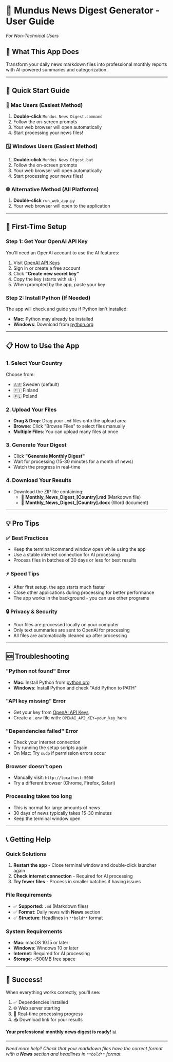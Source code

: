 # 📱 Mundus News Digest Generator - User Guide
*For Non-Technical Users*

## 🎯 What This App Does
Transform your daily news markdown files into professional monthly reports with AI-powered summaries and categorization.

---

## 🚀 Quick Start Guide

### 🍎 **Mac Users** (Easiest Method)
1. **Double-click** `Mundus News Digest.command`
2. Follow the on-screen prompts
3. Your web browser will open automatically
4. Start processing your news files!

### 🪟 **Windows Users** (Easiest Method)  
1. **Double-click** `Mundus News Digest.bat`
2. Follow the on-screen prompts
3. Your web browser will open automatically
4. Start processing your news files!

### 🌐 **Alternative Method** (All Platforms)
1. **Double-click** `run_web_app.py`
2. Your web browser will open to the application

---

## 🔑 First-Time Setup

### Step 1: Get Your OpenAI API Key
You'll need an OpenAI account to use the AI features:

1. Visit [OpenAI API Keys](https://platform.openai.com/api-keys)
2. Sign in or create a free account
3. Click **"Create new secret key"**
4. Copy the key (starts with `sk-`)
5. When prompted by the app, paste your key

### Step 2: Install Python (If Needed)
The app will check and guide you if Python isn't installed:
- **Mac**: Python may already be installed
- **Windows**: Download from [python.org](https://python.org/downloads/)

---

## 📋 How to Use the App

### 1. **Select Your Country**
Choose from:
- 🇸🇪 Sweden (default)
- 🇫🇮 Finland  
- 🇵🇱 Poland

### 2. **Upload Your Files**
- **Drag & Drop**: Drag your `.md` files onto the upload area
- **Browse**: Click "Browse Files" to select files manually
- **Multiple Files**: You can upload many files at once

### 3. **Generate Your Digest**
- Click **"Generate Monthly Digest"**
- Wait for processing (15-30 minutes for a month of news)
- Watch the progress in real-time

### 4. **Download Your Results**
- Download the ZIP file containing:
  - 📄 **Monthly_News_Digest_[Country].md** (Markdown file)
  - 📄 **Monthly_News_Digest_[Country].docx** (Word document)

---

## 💡 Pro Tips

### ✅ **Best Practices**
- Keep the terminal/command window open while using the app
- Use a stable internet connection for AI processing
- Process files in batches of 30 days or less for best results

### ⚡ **Speed Tips**
- After first setup, the app starts much faster
- Close other applications during processing for better performance
- The app works in the background - you can use other programs

### 🔒 **Privacy & Security**
- Your files are processed locally on your computer
- Only text summaries are sent to OpenAI for processing
- All files are automatically cleaned up after processing

---

## 🆘 Troubleshooting

### **"Python not found" Error**
- **Mac**: Install Python from [python.org](https://python.org/downloads/)
- **Windows**: Install Python and check "Add Python to PATH"

### **"API key missing" Error**
- Get your key from [OpenAI API Keys](https://platform.openai.com/api-keys)
- Create a `.env` file with: `OPENAI_API_KEY=your_key_here`

### **"Dependencies failed" Error**
- Check your internet connection
- Try running the setup scripts again
- On Mac: Try `sudo` if permission errors occur

### **Browser doesn't open**
- Manually visit: `http://localhost:5000`
- Try a different browser (Chrome, Firefox, Safari)

### **Processing takes too long**
- This is normal for large amounts of news
- 30 days of news typically takes 15-30 minutes
- Keep the terminal window open

---

## 📞 Getting Help

### **Quick Solutions**
1. **Restart the app** - Close terminal window and double-click launcher again
2. **Check internet connection** - Required for AI processing
3. **Try fewer files** - Process in smaller batches if having issues

### **File Requirements**
- ✅ **Supported**: `.md` (Markdown files)
- ✅ **Format**: Daily news with **News** section
- ✅ **Structure**: Headlines in `**bold**` format

### **System Requirements**
- **Mac**: macOS 10.15 or later
- **Windows**: Windows 10 or later
- **Internet**: Required for AI processing
- **Storage**: ~500MB free space

---

## 🎉 Success!

When everything works correctly, you'll see:
1. ✅ Dependencies installed
2. 🌐 Web server starting
3. 🔄 Real-time processing progress
4. 📥 Download link for your results

**Your professional monthly news digest is ready!** 📊

---

*Need more help? Check that your markdown files have the correct format with a **News** section and headlines in `**bold**` format.*
